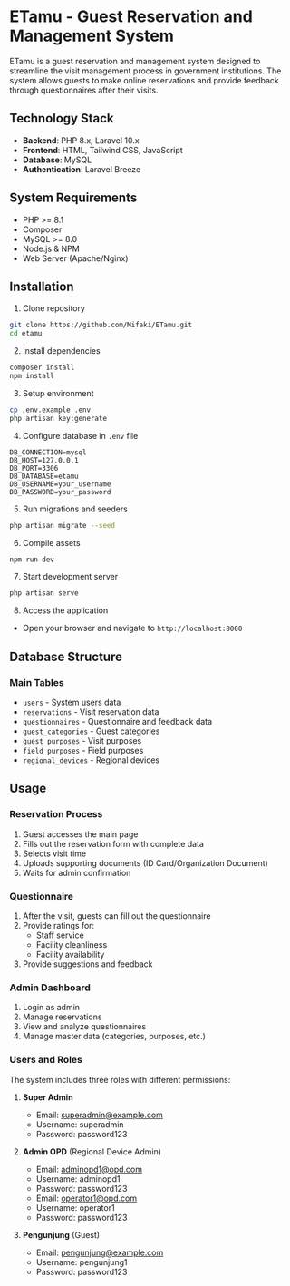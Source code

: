 # ETamu - Guest Reservation and Management System

ETamu is a guest reservation and management system designed to streamline the visit management process in government institutions. The system allows guests to make online reservations and provide feedback through questionnaires after their visits.

## Technology Stack

- **Backend**: PHP 8.x, Laravel 10.x
- **Frontend**: HTML, Tailwind CSS, JavaScript
- **Database**: MySQL
- **Authentication**: Laravel Breeze

## System Requirements

- PHP >= 8.1
- Composer
- MySQL >= 8.0
- Node.js & NPM
- Web Server (Apache/Nginx)

## Installation

1. Clone repository
```bash
git clone https://github.com/Mifaki/ETamu.git
cd etamu
```

2. Install dependencies
```bash
composer install
npm install
```

3. Setup environment
```bash
cp .env.example .env
php artisan key:generate
```

4. Configure database in `.env` file
```env
DB_CONNECTION=mysql
DB_HOST=127.0.0.1
DB_PORT=3306
DB_DATABASE=etamu
DB_USERNAME=your_username
DB_PASSWORD=your_password
```

5. Run migrations and seeders
```bash
php artisan migrate --seed
```

6. Compile assets
```bash
npm run dev
```

7. Start development server
```bash
php artisan serve
```

8. Access the application
- Open your browser and navigate to `http://localhost:8000`
  
## Database Structure

### Main Tables
- `users` - System users data
- `reservations` - Visit reservation data
- `questionnaires` - Questionnaire and feedback data
- `guest_categories` - Guest categories
- `guest_purposes` - Visit purposes
- `field_purposes` - Field purposes
- `regional_devices` - Regional devices

## Usage

### Reservation Process
1. Guest accesses the main page
2. Fills out the reservation form with complete data
3. Selects visit time
4. Uploads supporting documents (ID Card/Organization Document)
5. Waits for admin confirmation

### Questionnaire
1. After the visit, guests can fill out the questionnaire
2. Provide ratings for:
   - Staff service
   - Facility cleanliness
   - Facility availability
3. Provide suggestions and feedback

### Admin Dashboard
1. Login as admin
2. Manage reservations
3. View and analyze questionnaires
4. Manage master data (categories, purposes, etc.)

### Users and Roles
The system includes three roles with different permissions:

1. **Super Admin**
   - Email: superadmin@example.com
   - Username: superadmin
   - Password: password123

2. **Admin OPD** (Regional Device Admin)
   - Email: adminopd1@opd.com
   - Username: adminopd1
   - Password: password123
   - Email: operator1@opd.com
   - Username: operator1
   - Password: password123

3. **Pengunjung** (Guest)
   - Email: pengunjung@example.com
   - Username: pengunjung1
   - Password: password123